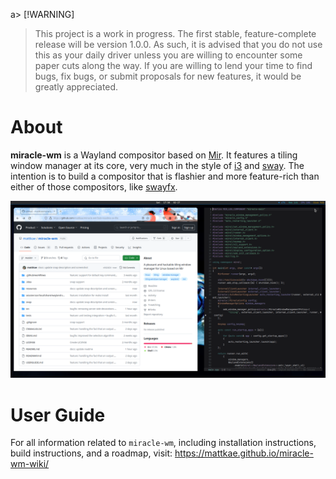 a> [!WARNING]
> This project is a work in progress. The first stable, feature-complete release
> will be version 1.0.0. As such, it is advised that you do not use this as your daily driver
> unless you are willing to encounter some paper cuts along the way. If you are willing to 
> lend your time to find bugs, fix bugs, or submit proposals for new features, it would
> be greatly appreciated.

# About
**miracle-wm** is a Wayland compositor based on [Mir](https://github.com/MirServer/mir). It features a tiling
window manager at its core, very much in the style of [i3](https://i3wm.org/) and [sway](https://github.com/swaywm/sway).
The intention is to build a compositor that is flashier and more feature-rich than either of those compositors, like [swayfx](https://github.com/WillPower3309/swayfx).

![miracle in action](./resources/screenshot1.png "miracle in action")


# User Guide
For all information related to `miracle-wm`, including installation instructions, build instructions,
and a roadmap, visit: https://mattkae.github.io/miracle-wm-wiki/

